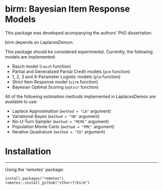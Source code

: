 birm: Bayesian Item Response Models
=============

This package was developed acompanying the authors' PhD dissertation.

birm depends on LaplacesDemon.

This package should be considered experimental. Currently, the following models are implemented:

* Rasch model (`rasch` function)
* Partial and Generalized Partial Credit models (`pcm` function)
* 1, 2, 3 and 4-Parameter Logistic models (`plm` function)
* Strict Item Response model (`sirm` function)
* Bayesian Optimal Scoring (`optscr` function)

All of the following estimation methods implemented in LaplacesDemon are available to use:

* Laplace Approximation (`method = "LA"` argument)
* Variational Bayes (`method = "VB"` argument)
* No-U-Turn Sampler (`method = "MCMC"` argument)
* Population Monte Carlo (`method = "PMC"` argument)
* Iterative Quadrature (`method = "IQ"` argument)

# Installation #
---

Using the 'remotes' package:

    install.packages("remotes")
    remotes::install_github("vthorrf/birm")
